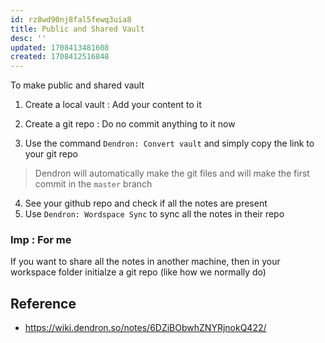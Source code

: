 ```yaml
---
id: rz8wd90nj8fal5fewq3uia8
title: Public and Shared Vault
desc: ''
updated: 1708413481608
created: 1708412516848
---
```


To make public and shared vault

1. Create a local vault : Add your content to it

2. Create a git repo : Do no commit anything to it now

3. Use the command `Dendron: Convert vault` and simply copy the link to your git repo
> Dendron will automatically make the git files and will make the first commit in the `master` branch

4. See your github repo and check if all the notes are present
5. Use `Dendron: Wordspace Sync` to sync all the notes in their repo


### Imp : For me
If you want to share all the notes in another machine, then in your workspace folder initialze a git repo (like how we normally do)

## Reference

- https://wiki.dendron.so/notes/6DZiBObwhZNYRjnokQ422/